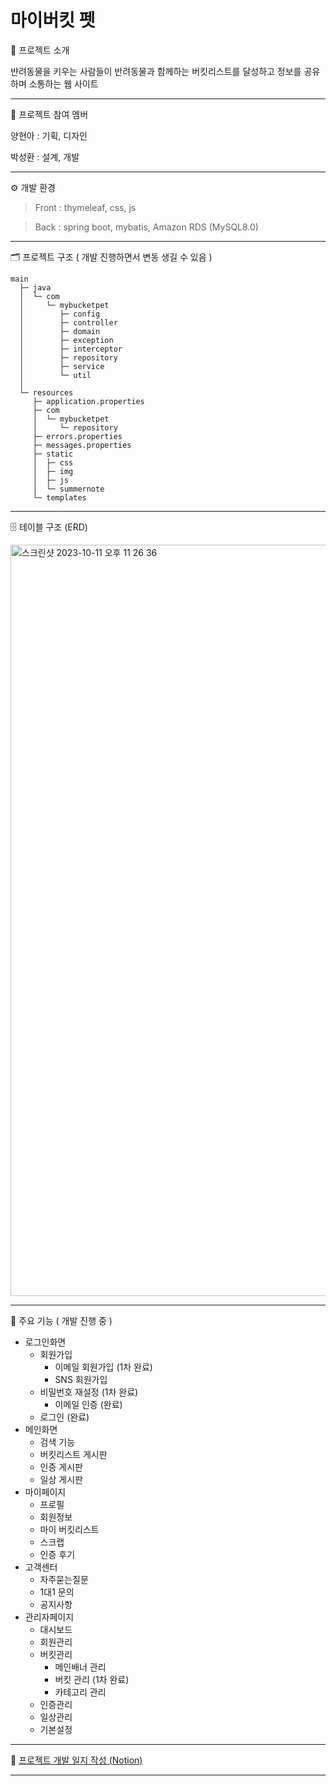 # 마이버킷 펫 

🐶 프로젝트 소개

뱐려동물을 키우는 사람들이 반려동물과 함께하는 버킷리스트를 달성하고 정보를 공유하며 소통하는 웹 사이트

***

👯 프로젝트 참여 멤버

양현아 : 기획, 디자인

박성환 : 설계, 개발

***

⚙️ 개발 환경

> Front : thymeleaf, css, js

> Back : spring boot, mybatis, Amazon RDS (MySQL8.0)

***

🗂️ 프로젝트 구조 ( 개발 진행하면서 변동 생길 수 있음 )

~~~
main
  ├─ java
  │  └─ com
  │     └─ mybucketpet
  │        ├─ config
  │        ├─ controller
  │        ├─ domain
  │        ├─ exception
  │        ├─ interceptor
  │        ├─ repository
  │        ├─ service
  │        └─ util
  │
  └─ resources
     ├─ application.properties
     ├─ com
     │  └─ mybucketpet
     │     └─ repository
     ├─ errors.properties
     ├─ messages.properties
     ├─ static
     │  ├─ css
     │  ├─ img
     │  ├─ js
     │  └─ summernote
     └─ templates

~~~

***
🗄 테이블 구조 (ERD)

<img width="1202" alt="스크린샷 2023-10-11 오후 11 26 36" src="https://github.com/tjdghks1994/wanted-pre-onboarding-backend/assets/57320084/b8402380-8c98-4f99-89cb-3cf0b948a4c5">

***
📝 주요 기능 ( 개발 진행 중 )

* 로그인화면
  - 회원가입
    + 이메일 회원가입 (1차 완료)
    + SNS 회원가입
  - 비밀번호 재설정 (1차 완료)
    + 이메일 인증 (완료)
  - 로그인 (완료)
* 메인화면
  - 검색 기능
  - 버킷리스트 게시판
  - 인증 게시판
  - 일상 게시판
* 마이페이지
  - 프로필
  - 회원정보
  - 마이 버킷리스트
  - 스크랩
  - 인증 후기
* 고객센터
  - 자주묻는질문
  - 1대1 문의
  - 공지사항
* 관리자페이지
  - 대시보드
  - 회원관리
  - 버킷관리
    + 메인배너 관리
    + 버킷 관리 (1차 완료)
    + 카테고리 관리
  - 인증관리
  - 일상관리
  - 기본설정

***
📌 [프로젝트 개발 일지 작성 (Notion)](https://polite-handball-c55.notion.site/37b7cd789a0f4a6a8427fd2bd7144fab?pvs=4)
***